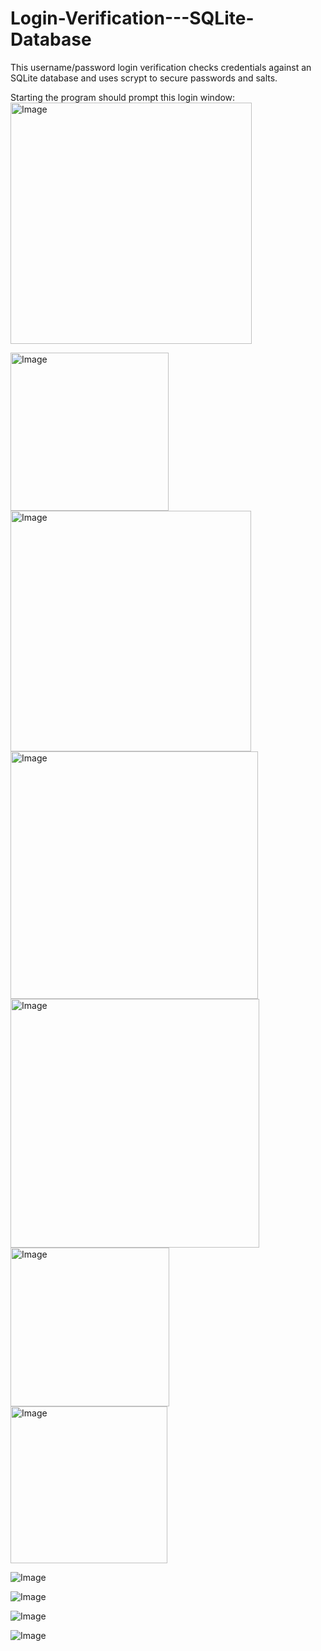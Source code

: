 # Login-Verification---SQLite-Database
This username/password login verification checks credentials against an SQLite database and uses scrypt to secure passwords and salts.

Starting the program should prompt this login window:
<img width="386" alt="Image" src="https://github.com/user-attachments/assets/a8869883-411f-4843-91e9-cbea936f6621" />


<img width="253" alt="Image" src="https://github.com/user-attachments/assets/5e4fe8a6-227f-4055-aedf-b56b7d79e234" />

<img width="385" alt="Image" src="https://github.com/user-attachments/assets/6bfe289b-e901-4e14-bc4e-81018c5216b3" />

<img width="396" alt="Image" src="https://github.com/user-attachments/assets/ff9afb8d-9c15-4d3a-a441-6379db3b1445" />

<img width="398" alt="Image" src="https://github.com/user-attachments/assets/f898bfcd-0120-4e79-b0f7-902d61196ab5" />

<img width="254" alt="Image" src="https://github.com/user-attachments/assets/2861fea0-c47e-4d9c-b4ec-3bf781c19e3b" />

<img width="251" alt="Image" src="https://github.com/user-attachments/assets/af12cfb3-d93f-401b-b0dc-e39a3db16168" />

![Image](https://github.com/user-attachments/assets/49c59234-f60c-47ff-8e18-5b2635c72a92)

![Image](https://github.com/user-attachments/assets/c5b814c5-b70e-4f8b-838e-84e24f2d03af)

![Image](https://github.com/user-attachments/assets/c212c421-dfff-44bd-b397-497ca166eb47)

![Image](https://github.com/user-attachments/assets/52aa2256-781a-4817-8d77-efebd0526d29)
